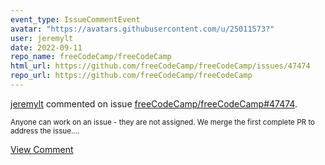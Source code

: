 ```yaml
---
event_type: IssueCommentEvent
avatar: "https://avatars.githubusercontent.com/u/25011573?"
user: jeremylt
date: 2022-09-11
repo_name: freeCodeCamp/freeCodeCamp
html_url: https://github.com/freeCodeCamp/freeCodeCamp/issues/47474
repo_url: https://github.com/freeCodeCamp/freeCodeCamp
---
```


<a href='https://github.com/jeremylt' target='_blank'>jeremylt</a> commented on issue <a href='https://github.com/freeCodeCamp/freeCodeCamp/issues/47474' target='_blank'>freeCodeCamp/freeCodeCamp#47474</a>.

<small>Anyone can work on an issue - they are not assigned. We merge the first complete PR to address the issue....</small>

<a href='https://github.com/freeCodeCamp/freeCodeCamp/issues/47474' target='_blank'>View Comment</a>
